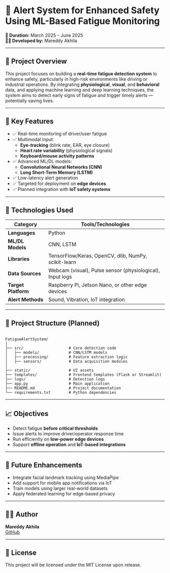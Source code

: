 
# 🚨 Alert System for Enhanced Safety Using ML-Based Fatigue Monitoring

**📅 Duration:** March 2025 – June 2025   
**👩‍💻 Developed by:** Mareddy Akhila

---

## 🧠 Project Overview

This project focuses on building a **real-time fatigue detection system** to enhance safety, particularly in high-risk environments like driving or industrial operations. By integrating **physiological**, **visual**, and **behavioral** data, and applying machine learning and deep learning techniques, the system aims to detect early signs of fatigue and trigger timely alerts — potentially saving lives.

---

## 🎯 Key Features

- ✅ Real-time monitoring of driver/user fatigue
- ✅ Multimodal input:
  - **Eye-tracking** (blink rate, EAR, eye closure)
  - **Heart rate variability** (physiological signals)
  - **Keyboard/mouse activity patterns**
- ✅ Advanced ML/DL models:
  - **Convolutional Neural Networks (CNN)**
  - **Long Short-Term Memory (LSTM)**
- ✅ Low-latency alert generation
- ✅ Targeted for deployment on **edge devices**
- ✅ Planned integration with **IoT safety systems**

---

## 🧪 Technologies Used

| Category           | Tools/Technologies                                   |
|--------------------|------------------------------------------------------|
| **Languages**       | Python                                               |
| **ML/DL Models**    | CNN, LSTM                                            |
| **Libraries**       | TensorFlow/Keras, OpenCV, dlib, NumPy, scikit-learn |
| **Data Sources**    | Webcam (visual), Pulse sensor (physiological), Input logs |
| **Target Platform** | Raspberry Pi, Jetson Nano, or other edge devices    |
| **Alert Methods**   | Sound, Vibration, IoT integration                    |

---

## 📂 Project Structure (Planned)

```

FatigueAlertSystem/
│
├── src/                    # Core detection code
│   ├── models/             # CNN/LSTM models
│   ├── processing/         # Feature extraction logic
│   ├── sensors/            # Data acquisition modules
│
├── static/                 # UI assets
├── templates/              # Frontend templates (Flask or Streamlit)
├── logs/                   # Detection logs
├── app.py                  # Main application
├── README.md               # Project documentation
└── requirements.txt        # Python dependencies

```

---

## 📈 Objectives

- Detect fatigue **before critical thresholds**
- Issue alerts to improve driver/operator response time
- Run efficiently on **low-power edge devices**
- Support **offline operation** and **IoT-based integrations**

---

## 🔄 Future Enhancements

- Integrate facial landmark tracking using MediaPipe
- Add support for mobile app notifications via IoT
- Train models using larger real-world datasets
- Apply federated learning for edge-based privacy

---

## 🙋‍♀️ Author

**Mareddy Akhila**  
[GitHub](https://github.com/MareddyAkhila)

---

## 📄 License

This project will be licensed under the MIT License upon release.
